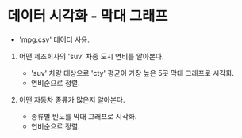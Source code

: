 # 데이터 시각화 - 막대 그래프
- 'mpg.csv' 데이터 사용.

1. 어떤 제조회사의 'suv' 차종 도시 연비를 알아본다.
    - 'suv' 차량 대상으로 'cty' 평균이 가장 높은 5곳 막대 그래프로 시각화.
    - 연비순으로 정렬.

2. 어떤 자동차 종류가 많은지 알아본다.
    - 종류별 빈도를 막대 그래프로 시각화.
    - 연비순으로 정렬.